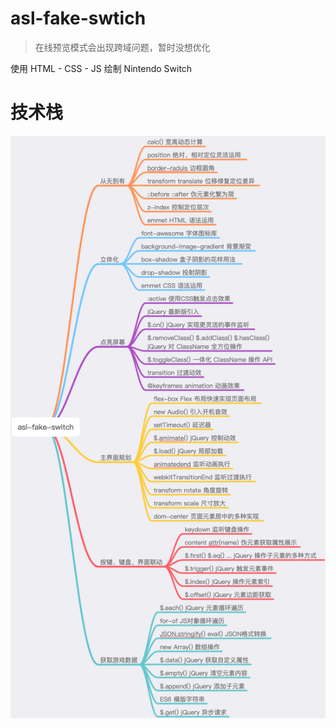 # asl-fake-swtich
> 在线预览模式会出现跨域问题，暂时没想优化

使用 HTML - CSS - JS 绘制 Nintendo Switch

# 技术栈

![asl-fake-switch](./doc/asl-fake-switch.png)